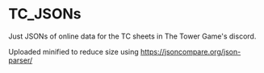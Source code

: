 # TC_JSONs
Just JSONs of online data for the TC sheets in The Tower Game's discord.

Uploaded minified to reduce size
using https://jsoncompare.org/json-parser/
